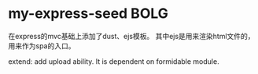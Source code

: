 # my-express-seed BOLG

在express的mvc基础上添加了dust、ejs模板。
其中ejs是用来渲染html文件的，用来作为spa的入口。

extend: add  upload ability. It is dependent on formidable module.
